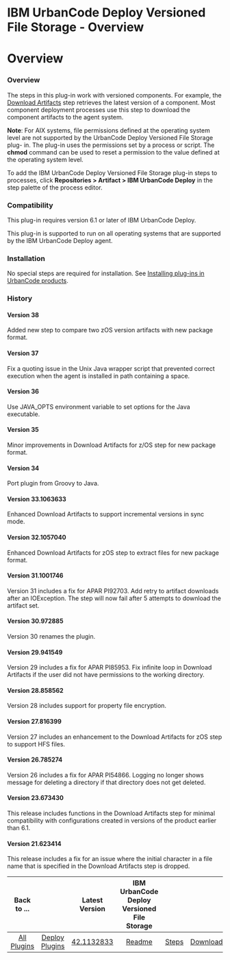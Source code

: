 
IBM UrbanCode Deploy Versioned File Storage - Overview
======================================================

# Overview



### Overview





The steps in this plug-in work with versioned components. For example, the [Download 
Artifacts](steps#download_artifacts) step retrieves the latest version of a component. Most component deployment 
processes use this step to download the component artifacts to the agent system.


**Note**: For AIX systems, file 
permissions defined at the operating system level are not supported by the UrbanCode Deploy Versioned File Storage plug-
in. The plug-in uses the permissions set by a process or script. The **chmod** command can be used to reset a permission
 to the value defined at the operating system level.


To add the IBM UrbanCode Deploy Versioned File Storage plug-in 
steps to processes, click **Repositories > Artifact > IBM UrbanCode Deploy** in the step palette of the process editor.



### Compatibility


This plug-in requires version 6.1 or later of IBM UrbanCode Deploy.


This plug-in is supported 
to run on all operating systems that are supported by the IBM UrbanCode Deploy agent.


### Installation


No special 
steps are required for installation. See [Installing plug-ins in UrbanCode 
products](https://www.urbancode.com/resource/installing-plug-ins-in-urbancode-products/ "Installing plug-ins in 
UrbanCode products").


### History


#### Version 38


Added new step to compare two zOS version artifacts with new 
package format.


#### Version 37


Fix a quoting issue in the Unix Java wrapper script that prevented correct execution
 when the agent is installed in path containing a space.


#### Version 36


Use JAVA\_OPTS environment variable to set 
options for the Java executable.


#### Version 35


Minor improvements in Download Artifacts for z/OS step for new 
package format.


#### Version 34


Port plugin from Groovy to Java.


#### Version 33.1063633


Enhanced Download 
Artifacts to support incremental versions in sync mode.


#### Version 32.1057040


Enhanced Download Artifacts for zOS 
step to extract files for new package format.


#### Version 31.1001746


Version 31 includes a fix for APAR PI92703. 
Add retry to artifact downloads after an IOException. The step will now fail after 5 attempts to download the artifact 
set.


#### Version 30.972885


Version 30 renames the plugin.


#### Version 29.941549


Version 29 includes a fix for 
APAR PI85953. Fix infinite loop in Download Artifacts if the user did not have permissions to the working directory.



#### Version 28.858562


Version 28 includes support for property file encryption.


#### Version 27.816399


Version 27
 includes an enhancement to the Download Artifacts for zOS step to support HFS files.


#### Version 26.785274


Version
 26 includes a fix for APAR PI54866. Logging no longer shows message for deleting a directory if that directory does not
 get deleted.


#### Version 23.673430


This release includes functions in the Download Artifacts step for minimal 
compatibility with configurations created in versions of the product earlier than 6.1.


#### Version 21.623414


This 
release includes a fix for an issue where the initial character in a file name that is specified in the Download 
Artifacts step is dropped.




|Back to ...||Latest Version|IBM UrbanCode Deploy Versioned File Storage |||
| :---: | :---: | :---: | :---: | :---: | :---: |
|[All Plugins](../../index.md)|[Deploy Plugins](../README.md)|[42.1132833]()|[Readme](README.md)|[Steps](steps.md)|[Downloads](downloads.md)|
